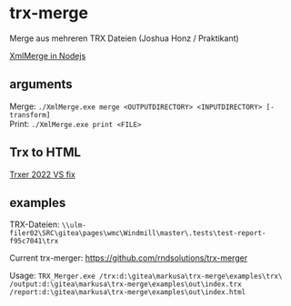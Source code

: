 # trx-merge

Merge aus mehreren TRX Dateien (Joshua Honz / Praktikant)

[XmlMerge in Nodejs](https://ulm-dev.zuken.com/jhonz/XmlMergerNodejs)

## arguments

Merge:
`./XmlMerge.exe merge <OUTPUTDIRECTORY> <INPUTDIRECTORY> [-transform]` <br>
Print:
`./XmlMerge.exe print <FILE>`

## Trx to HTML 

[Trxer 2022 VS fix](https://github.com/gorkalertxundi/trxer)

## examples

TRX-Dateien: `\\ulm-filer02\SRC\gitea\pages\wmc\Windmill\master\.tests\test-report-f95c7041\trx`

Current trx-merger: https://github.com/rndsolutions/trx-merger

Usage: `TRX_Merger.exe /trx:d:\gitea\markusa\trx-merge\examples\trx\ /output:d:\gitea\markusa\trx-merge\examples\out\index.trx /report:d:\gitea\markusa\trx-merge\examples\out\index.html`

